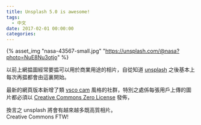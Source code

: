 ```yaml
---
title: Unsplash 5.0 is awesome!
tags:
  - 中文
date: 2017-02-01 00:00:00
categories:
---
```



{% asset_img "nasa-43567-small.jpg" "https://unsplash.com/@nasa?photo=NuE8Nu3otjo" %}

以前上網揾圖經常要揾可以用於商業用途的相片，自從知道 [unsplash](https://unsplash.com/) 之後基本上每次再揾都會由這裏開始。  

最新的網頁版本新增了類 [vsco cam](https://vsco.co/feed) 風格的社群，特別之處係每張用戶上傳的圖片都必須以 [Creative Commons Zero License](https://creativecommons.org/publicdomain/zero/1.0/) 發佈，  

換言之 unsplash 將會有越來越多既高質相片。  
Creative Commons FTW!
